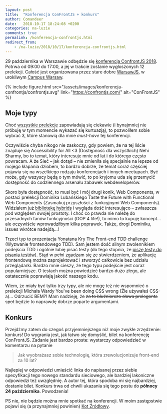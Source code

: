 ```yaml
---
layout: post
title:  "Konferencja ConFrontJS + konkurs"
author: Comandeer
date:   2018-10-17 18:24:08 +0200
categories: na-luzie
comments: true
permalink: /konferencja-confrontjs.html
redirect_from:
    - /na-luzie/2018/10/17/konferencja-confrontjs.html
---
```


29 października w Warszawie odbędzie się [konferencja ConfrontJS 2018](https://confrontjs.com/). Potrwa od 09:00 do 17:00, a jej w trakcie zostanie wygłoszonych 12 prelekcji. Całość jest organizowana przez stare dobre [WarsawJS](https://warsawjs.com/), w urokliwym [Campus Warsaw](https://www.youtube.com/watch?v=zUuU0whqDg8).

{% include figure.html src="/assets/images/konferencja-confrontjs/confrontjs.svg" link="https://confrontjs.com/" alt="ConFrontJS" %}

## Moje typy

Choć [wszystkie prelekcje](https://confrontjs.com/#agenda) zapowiadają się ciekawie (i bynajmniej  nie próbuję w tym momencie wykazać się kurtuazją), to pozwoliłem sobie wybrać 3, które stanowią dla mnie <i lang="en">must-have</i> tej konferencji.

Oczywiście chyba nikogo nie zaskoczy, gdy powiem, że na tej liście znajduje się <span lang="en">Accessibility for All <3</span> (Dostępność dla wszystkich) Nehi Sharmy, bo to temat, który interesuje mnie od lat i do którego często powracam. A że Sieć – jak dotąd – nie zmieniła się specjalnie na lepsze od mojego kłapania dziobem, to bardzo dobrze, że temat coraz częściej pojawia się na wszelkiego rodzaju konferencjach i innych meetupach. Być może, gdy wszyscy będą o tym mówić, to po kryjomu uda się przemycić dostępność do codziennego arsenału zabawek webdeveloperów.

Skoro była dostępność, to musi być i mój drugi konik, Web Components, w postaci prelekcji Dominika Lubańskiego <span lang="en">Taste the Future with Functional Web Components</span> (Zasmakuj przyszłości z funkcyjnymi Web Components). Widziałem już [bibliotekę hybrids](https://github.com/hybridsjs/hybrids) i wygląda dość interesująco – zwłaszcza pod względem swojej prostoty. I choć co prawda nie należę do przesadnych fanów funkcyjności (<span lang="en">OOP 4 life</span>!), to mimo to kupuję koncept… ale oczywiście wprowadziłbym kilka poprawek. Także, drogi Dominiku, issues wkrótce nadejdą…!

Trzeci typ to prezentacja Yonatana Kry <span lang="en">The Front-end TDD challenge</span> (Wyzwanie frontendowego TDD). Sam jestem dość silnym zwolennikiem podejścia TDD i ogólnie lubię pisać testy (do tego stopnia, że [piszę testy do pisania testów](https://github.com/Comandeer/mocha-lib-tester/tree/master/tests)). Stąd w pełni zgadzam się ze stwierdzeniem, że aplikację frontendową można zaprojektować i stworzyć całkowicie bez udziału przeglądarki. Bardzo mnie cieszy, że tego typu podejście jest coraz popularniejsze. O testach można powiedzieć bardzo dużo złego, ale ostatecznie poprawiają jakość naszego kodu.

Wiem, że miały być tylko trzy typy, ale nie mogę też nie wspomnieć o prelekcji Michała Wardy <span lang="en">You've been doing CSS wrong</span> (Źle używałeś CSS-a)… Odrzucić BEM?! Mam nadzieję, że ~~za te bluźniercze słowa prelegenta spot~~ będzie to naprawdę dobrze poparte argumentami.

## Konkurs

Przejdźmy zatem do czegoś przyjemniejszego niż moje zwykłe zrzędzenie: konkurs! Do wygrania jest, jak łatwo się domyślić, bilet na konferencję ConFrontJS. Zadanie jest bardzo proste: wystarczy odpowiedzieć w komentarzu na pytanie

> Jak wyobrażasz sobie technologię, która zrewolucjonizuje front-end za 10 lat?

Najlepiej w odpowiedzi umieścić linka do napisanej przez siebie specyfikacji tego nowego standardu sieciowego, ale bardziej lakoniczne odpowiedzi też uwzględnię. A autor tej, która spodoba mi się najbardziej, dostanie bilet. Konkurs trwa od chwili ukazania się tego postu do **północy 24 października**. Powodzenia!

PS nie, nie będzie można mnie spotkać na konferencji. W moim zastępstwie pojawi się (a przynajmniej powinien) [Kot Źródłowy](https://kot-zrodlowy.pl/).
